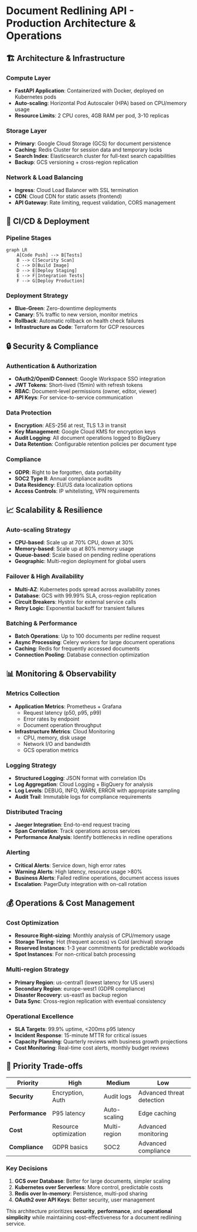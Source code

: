 # Document Redlining API - Production Architecture & Operations

## 🏗️ Architecture & Infrastructure

### Compute Layer
- **FastAPI Application**: Containerized with Docker, deployed on Kubernetes pods
- **Auto-scaling**: Horizontal Pod Autoscaler (HPA) based on CPU/memory usage
- **Resource Limits**: 2 CPU cores, 4GB RAM per pod, 3-10 replicas

### Storage Layer
- **Primary**: Google Cloud Storage (GCS) for document persistence
- **Caching**: Redis Cluster for session data and temporary locks
- **Search Index**: Elasticsearch cluster for full-text search capabilities
- **Backup**: GCS versioning + cross-region replication

### Network & Load Balancing
- **Ingress**: Cloud Load Balancer with SSL termination
- **CDN**: Cloud CDN for static assets (frontend)
- **API Gateway**: Rate limiting, request validation, CORS management

## 🚀 CI/CD & Deployment

### Pipeline Stages
```mermaid
graph LR
    A[Code Push] --> B[Tests]
    B --> C[Security Scan]
    C --> D[Build Image]
    D --> E[Deploy Staging]
    E --> F[Integration Tests]
    F --> G[Deploy Production]
```

### Deployment Strategy
- **Blue-Green**: Zero-downtime deployments
- **Canary**: 5% traffic to new version, monitor metrics
- **Rollback**: Automatic rollback on health check failures
- **Infrastructure as Code**: Terraform for GCP resources

## 🔒 Security & Compliance

### Authentication & Authorization
- **OAuth2/OpenID Connect**: Google Workspace SSO integration
- **JWT Tokens**: Short-lived (15min) with refresh tokens
- **RBAC**: Document-level permissions (owner, editor, viewer)
- **API Keys**: For service-to-service communication

### Data Protection
- **Encryption**: AES-256 at rest, TLS 1.3 in transit
- **Key Management**: Google Cloud KMS for encryption keys
- **Audit Logging**: All document operations logged to BigQuery
- **Data Retention**: Configurable retention policies per document type

### Compliance
- **GDPR**: Right to be forgotten, data portability
- **SOC2 Type II**: Annual compliance audits
- **Data Residency**: EU/US data localization options
- **Access Controls**: IP whitelisting, VPN requirements

## 📈 Scalability & Resilience

### Auto-scaling Strategy
- **CPU-based**: Scale up at 70% CPU, down at 30%
- **Memory-based**: Scale up at 80% memory usage
- **Queue-based**: Scale based on pending redline operations
- **Geographic**: Multi-region deployment for global users

### Failover & High Availability
- **Multi-AZ**: Kubernetes pods spread across availability zones
- **Database**: GCS with 99.99% SLA, cross-region replication
- **Circuit Breakers**: Hystrix for external service calls
- **Retry Logic**: Exponential backoff for transient failures

### Batching & Performance
- **Batch Operations**: Up to 100 documents per redline request
- **Async Processing**: Celery workers for large document operations
- **Caching**: Redis for frequently accessed documents
- **Connection Pooling**: Database connection optimization

## 📊 Monitoring & Observability

### Metrics Collection
- **Application Metrics**: Prometheus + Grafana
  - Request latency (p50, p95, p99)
  - Error rates by endpoint
  - Document operation throughput
- **Infrastructure Metrics**: Cloud Monitoring
  - CPU, memory, disk usage
  - Network I/O and bandwidth
  - GCS operation metrics

### Logging Strategy
- **Structured Logging**: JSON format with correlation IDs
- **Log Aggregation**: Cloud Logging + BigQuery for analysis
- **Log Levels**: DEBUG, INFO, WARN, ERROR with appropriate sampling
- **Audit Trail**: Immutable logs for compliance requirements

### Distributed Tracing
- **Jaeger Integration**: End-to-end request tracing
- **Span Correlation**: Track operations across services
- **Performance Analysis**: Identify bottlenecks in redline operations

### Alerting
- **Critical Alerts**: Service down, high error rates
- **Warning Alerts**: High latency, resource usage >80%
- **Business Alerts**: Failed redline operations, document access issues
- **Escalation**: PagerDuty integration with on-call rotation

## 💰 Operations & Cost Management

### Cost Optimization
- **Resource Right-sizing**: Monthly analysis of CPU/memory usage
- **Storage Tiering**: Hot (frequent access) vs Cold (archival) storage
- **Reserved Instances**: 1-3 year commitments for predictable workloads
- **Spot Instances**: For non-critical batch processing

### Multi-region Strategy
- **Primary Region**: us-central1 (lowest latency for US users)
- **Secondary Region**: europe-west1 (GDPR compliance)
- **Disaster Recovery**: us-east1 as backup region
- **Data Sync**: Cross-region replication with eventual consistency

### Operational Excellence
- **SLA Targets**: 99.9% uptime, <200ms p95 latency
- **Incident Response**: 15-minute MTTR for critical issues
- **Capacity Planning**: Quarterly reviews with business growth projections
- **Cost Monitoring**: Real-time cost alerts, monthly budget reviews

## 🎯 Priority Trade-offs

| Priority | High | Medium | Low |
|----------|------|--------|-----|
| **Security** | Encryption, Auth | Audit logs | Advanced threat detection |
| **Performance** | P95 latency | Auto-scaling | Edge caching |
| **Cost** | Resource optimization | Multi-region | Advanced monitoring |
| **Compliance** | GDPR basics | SOC2 | Advanced compliance |

### Key Decisions
1. **GCS over Database**: Better for large documents, simpler scaling
2. **Kubernetes over Serverless**: More control, predictable costs
3. **Redis over In-memory**: Persistence, multi-pod sharing
4. **OAuth2 over API Keys**: Better security, user management

This architecture prioritizes **security**, **performance**, and **operational simplicity** while maintaining cost-effectiveness for a document redlining service. 